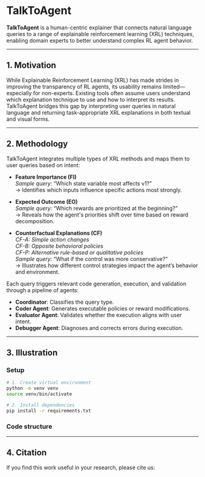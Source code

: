 # TalkToAgent

**TalkToAgent** is a human-centric explainer that connects natural language queries to a range of explainable reinforcement learning (XRL) techniques, enabling domain experts to better understand complex RL agent behavior.

---

## 1. Motivation

While Explainable Reinforcement Learning (XRL) has made strides in improving the transparency of RL agents, its usability remains limited—especially for non-experts. Existing tools often assume users understand which explanation technique to use and how to interpret its results. TalkToAgent bridges this gap by interpreting user queries in natural language and returning task-appropriate XRL explanations in both textual and visual forms.

---

## 2. Methodology

TalkToAgent integrates multiple types of XRL methods and maps them to user queries based on intent:

- **Feature Importance (FI)**  
  _Sample query:_ “Which state variable most affects v1?”  
  → Identifies which inputs influence specific actions most strongly.

- **Expected Outcome (EO)**  
  _Sample query:_ “Which rewards are prioritized at the beginning?”  
  → Reveals how the agent's priorities shift over time based on reward decomposition.

- **Counterfactual Explanations (CF)**  
  _CF-A: Simple action changes_  
  _CF-B: Opposite behavioral policies_  
  _CF-P: Alternative rule-based or qualitative policies_  
  _Sample query:_ “What if the control was more conservative?”  
  → Illustrates how different control strategies impact the agent’s behavior and environment.

Each query triggers relevant code generation, execution, and validation through a pipeline of agents:
- **Coordinator**: Classifies the query type.
- **Coder Agent**: Generates executable policies or reward modifications.
- **Evaluator Agent**: Validates whether the execution aligns with user intent.
- **Debugger Agent**: Diagnoses and corrects errors during execution.

---

## 3. Illustration

### Setup

```bash
# 1. Create virtual environment
python -m venv venv
source venv/bin/activate

# 2. Install dependencies
pip install -r requirements.txt
```

### Code structure


---

## 4. Citation

If you find this work useful in your research, please cite us:


